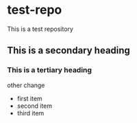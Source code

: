 # test-repo
This is a test repository

## This is a secondary heading

### This is a tertiary heading

other change

* first item
* second item
* third item
